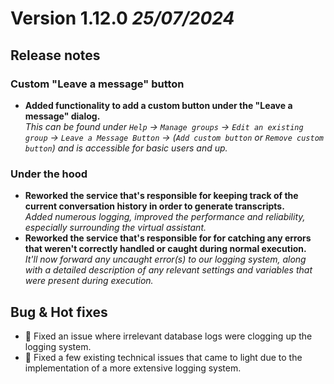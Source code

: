 # Version 1.12.0 *25/07/2024*

## Release notes

### Custom "Leave a message" button

* **Added functionality to add a custom button under the "Leave a message" dialog.** <br />
*This can be found under `Help` -> `Manage groups` -> `Edit an existing group` -> `Leave a Message Button` -> (`Add custom button` or `Remove custom button`) and is accessible for basic users and up.*

### Under the hood

* **Reworked the service that's responsible for keeping track of the current conversation history in order to generate transcripts.** <br />
*Added numerous logging, improved the performance and reliability, especially surrounding the virtual assistant.* 
* **Reworked the service that's responsible for for catching any errors that weren't correctly handled or caught during normal execution.** <br />
*It'll now forward any uncaught error(s) to our logging system, along with a detailed description of any relevant settings and variables that were present during execution.*

## Bug & Hot fixes

* 🐞 Fixed an issue where irrelevant database logs were clogging up the logging system.
* 🐞 Fixed a few existing technical issues that came to light due to the implementation of a more extensive logging system.